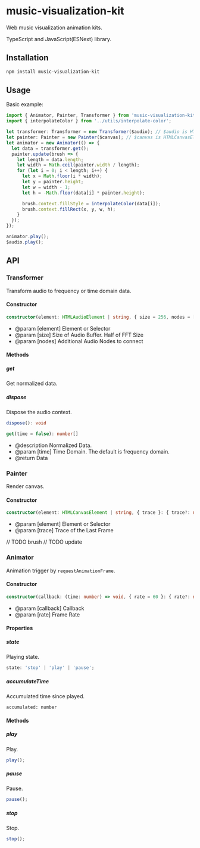 # music-visualization-kit

Web music visualization animation kits.

TypeScript and JavaScript(ESNext) library.

## Installation

```sh
npm install music-visualization-kit
```

## Usage

Basic example:

```ts
import { Animator, Painter, Transformer } from 'music-visualization-kit';
import { interpolateColor } from '../utils/interpolate-color';

let transformer: Transformer = new Transformer($audio); // $audio is HTMLAudioElement
let painter: Painter = new Painter($canvas); // $canvas is HTMLCanvasElement
let animator = new Animator(() => {
  let data = transformer.get();
  painter.update(brush => {
    let length = data.length;
    let width = Math.ceil(painter.width / length);
    for (let i = 0; i < length; i++) {
      let x = Math.floor(i * width);
      let y = painter.height;
      let w = width - 1;
      let h = -Math.floor(data[i] * painter.height);

      brush.context.fillStyle = interpolateColor(data[i]);
      brush.context.fillRect(x, y, w, h);
    }
  });
});

animator.play();
$audio.play();
```

## API

### Transformer

Transform audio to frequency or time domain data.

#### Constructor

```ts
constructor(element: HTMLAudioElement | string, { size = 256, nodes = [] }: { size?: number; nodes?: AudioNode[] } = {})
```

- @param [element] Element or Selector
- @param [size] Size of Audio Buffer. Half of FFT Size
- @param [nodes] Additional Audio Nodes to connect

#### Methods

##### get

Get normalized data.

##### dispose

Dispose the audio context.

```ts
dispose(): void
```

```ts
get(time = false): number[]
```

- @description Normalized Data.
- @param [time] Time Domain. The default is frequency domain.
- @return Data

### Painter

Render canvas.

#### Constructor

```ts
constructor(element: HTMLCanvasElement | string, { trace }: { trace?: number } = {})
```

- @param [element] Element or Selector
- @param [trace] Trace of the Last Frame

// TODO brush
// TODO update

### Animator

Animation trigger by `requestAnimationFrame`.

#### Constructor

```ts
constructor(callback: (time: number) => void, { rate = 60 }: { rate?: number } = {})
```

- @param [callback] Callback
- @param [rate] Frame Rate

#### Properties

##### state

Playing state.

```ts
state: 'stop' | 'play' | 'pause';
```

##### accumulateTime

Accumulated time since played.

```
accumulated: number
```

#### Methods

##### play

Play.

```ts
play();
```

##### pause

Pause.

```ts
pause();
```

##### stop

Stop.

```ts
stop();
```
